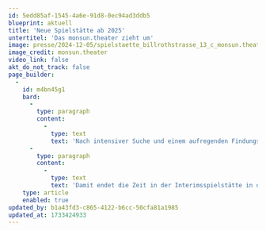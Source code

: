 ```yaml
---
id: 5edd85af-1545-4a6e-91d8-0ec94ad3ddb5
blueprint: aktuell
title: 'Neue Spielstätte ab 2025'
untertitel: 'Das monsun.theater zieht um'
image: presse/2024-12-05/spielstaette_billrothstrasse_13_c_monsun.theater.jpg
image_credit: monsun.theater
video_link: false
akt_do_not_track: false
page_builder:
  -
    id: m4bn45g1
    bard:
      -
        type: paragraph
        content:
          -
            type: text
            text: 'Nach intensiver Suche und einem aufregenden Findungsprozess freut sich das monsun.theater auf seine neue Spielstätte. Ab 2025 werden wir in die Billrothstraße 79 in Hamburg-Altona ziehen.'
      -
        type: paragraph
        content:
          -
            type: text
            text: 'Damit endet die Zeit in der Interimsspielstätte in der Gaußstraße, in der das monsun.theater in den letzten drei Jahren sein Programm zeigte. Der neue Standort bietet dem ältesten Off-Theater Hamburgs nicht nur eine langfristige Perspektive, sondern auch Raum für künstlerische Weiterentwicklung und kreative Entfaltung.'
    type: article
    enabled: true
updated_by: b1a43fd3-c865-4122-b6cc-50cfa81a1985
updated_at: 1733424933
---
```

